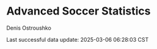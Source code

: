 # Advanced Soccer Statistics
Denis Ostroushko

<!-- gfm -->

Last successful data update: 2025-03-06 06:28:03 CST
